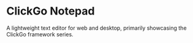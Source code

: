 # ClickGo Notepad
A lightweight text editor for web and desktop, primarily showcasing the ClickGo framework series.
